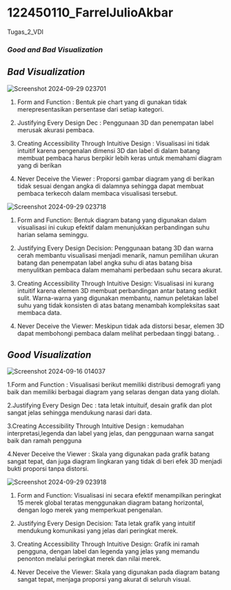 # 122450110_FarrelJulioAkbar
Tugas_2_VDI
### *Good and Bad Visualization*

  ## *Bad Visualization*
  
  ![Screenshot 2024-09-29 023701](https://github.com/user-attachments/assets/0af3dfc8-739d-4193-a9ce-9c7c422c60b0)

1.	Form and Function : Bentuk pie chart yang di gunakan tidak merepresentasikan persentase dari setiap kategori.

2.	Justifying Every Design Dec : Penggunaan 3D dan penempatan label merusak akurasi pembaca.
   
3.	Creating Accessibility Through Intuitive Design : Visualisasi ini tidak intuitif karena pengenalan dimensi 3D dan label di dalam batang membuat pembaca harus berpikir lebih keras untuk memahami diagram yang di berikan
   
4.	Never Deceive the Viewer : Proporsi gambar diagram yang di berikan tidak sesuai dengan angka di dalamnya sehingga dapat membuat pembaca terkecoh dalam membaca visualisasi tersebut.

  ![Screenshot 2024-09-29 023718](https://github.com/user-attachments/assets/63bef3a2-f6d4-4e23-ab0c-5178ccd93541)

1. Form and Function: Bentuk diagram batang yang digunakan dalam visualisasi ini cukup efektif dalam menunjukkan perbandingan suhu harian selama seminggu. 

2. Justifying Every Design Decision: Penggunaan batang 3D dan warna cerah membantu visualisasi menjadi menarik, namun pemilihan ukuran batang dan penempatan label angka suhu di atas batang bisa menyulitkan pembaca dalam memahami perbedaan suhu secara akurat.

3. Creating Accessibility Through Intuitive Design: Visualisasi ini kurang intuitif karena elemen 3D membuat perbandingan antar batang sedikit sulit. Warna-warna yang digunakan membantu, namun peletakan label suhu yang tidak konsisten di atas batang menambah kompleksitas saat membaca data.

4. Never Deceive the Viewer: Meskipun tidak ada distorsi besar, elemen 3D dapat membohongi pembaca dalam melihat perbedaan tinggi batang. .

  ## *Good Visualization*
  ![Screenshot 2024-09-16 014037](https://github.com/user-attachments/assets/6560399e-1e34-42fc-ae2d-599cbdcd058e)

1.Form and Function : Visualisasi berikut memiliki distribusi demografi yang baik dan memiliki berbagai diagram yang selaras dengan data yang diolah.
    
2.Justifying Every Design Dec : tata letak intuituif, desain grafik dan plot sangat jelas sehingga mendukung narasi dari data. 
    
3.Creating Accessibility Through Intuitive Design : kemudahan interpretasi,legenda dan label yang jelas, dan penggunaan warna sangat baik dan ramah pengguna
    
4.Never Deceive the Viewer : Skala yang digunakan pada grafik batang sangat tepat, dan juga diagram lingkaran yang tidak di beri efek 3D menjadi bukti proporsi tanpa distorsi.

  ![Screenshot 2024-09-29 023918](https://github.com/user-attachments/assets/391810e9-e497-4b56-8243-0f595c68987f)
 
1. Form and Function: Visualisasi ini secara efektif menampilkan peringkat 15 merek global teratas menggunakan diagram batang horizontal, dengan logo merek yang memperkuat pengenalan.
    
2. Justifying Every Design Decision: Tata letak grafik yang intuitif mendukung komunikasi yang jelas dari peringkat merek. 
    
3. Creating Accessibility Through Intuitive Design: Grafik ini ramah pengguna, dengan label dan legenda yang jelas yang memandu penonton melalui peringkat merek dan nilai merek. 
    
4. Never Deceive the Viewer: Skala yang digunakan pada diagram batang sangat tepat, menjaga proporsi yang akurat di seluruh visual. 
